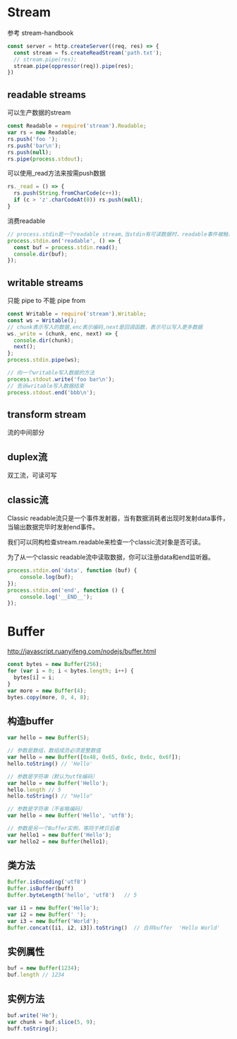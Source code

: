 # Stream
参考 stream-handbook

```js
const server = http.createServer((req, res) => {
  const stream = fs.createReadStream('path.txt');
  // stream.pipe(res);
  stream.pipe(oppressor(req)).pipe(res);
})
```
## readable streams
可以生产数据的stream

```js
const Readable = require('stream').Readable;
var rs = new Readable;
rs.push('foo ');
rs.push('bar\n');
rs.push(null);
rs.pipe(process.stdout);
```

可以使用_read方法来按需push数据

```js
rs._read = () => {
  rs.push(String.fromCharCode(c++));
  if (c > 'z'.charCodeAt(0)) rs.push(null);
}
```

消费readable

```js
// process.stdin是一个readable stream,当stdin有可读数据时，readable事件被触发。
process.stdin.on('readable', () => {
  const buf = process.stdin.read();
  console.dir(buf);
});
```

## writable streams
只能 pipe to 不能 pipe from

```js
const Writable = require('stream').Writable;
const ws = Writable();
// chunk表示写入的数据,enc表示编码,next是回调函数，表示可以写入更多数据
ws._write = (chunk, enc, next) => {
  console.dir(chunk);
  next();
};
process.stdin.pipe(ws);

// 向一个writable写入数据的方法
process.stdout.write('foo bar\n');
// 告诉writable写入数据结束
process.stdout.end('bbb\n');
```

## transform stream
流的中间部分

## duplex流
双工流，可读可写

## classic流
Classic readable流只是一个事件发射器，当有数据消耗者出现时发射data事件，当输出数据完毕时发射end事件。

我们可以同构检查stream.readable来检查一个classic流对象是否可读。

为了从一个classic readable流中读取数据，你可以注册data和end监听器。

```js
process.stdin.on('data', function (buf) {
    console.log(buf);
});
process.stdin.on('end', function () {
    console.log('__END__');
});
```

# Buffer
http://javascript.ruanyifeng.com/nodejs/buffer.html

```js
const bytes = new Buffer(256);
for (var i = 0; i < bytes.length; i++) {
  bytes[i] = i;
}
var more = new Buffer(4);
bytes.copy(more, 0, 4, 8);
```

## 构造buffer

```js
var hello = new Buffer(5);

// 参数是数组，数组成员必须是整数值
var hello = new Buffer([0x48, 0x65, 0x6c, 0x6c, 0x6f]);
hello.toString() // 'Hello'

// 参数是字符串（默认为utf8编码）
var hello = new Buffer('Hello');
hello.length // 5
hello.toString() // "Hello"

// 参数是字符串（不省略编码）
var hello = new Buffer('Hello', 'utf8');

// 参数是另一个Buffer实例，等同于拷贝后者
var hello1 = new Buffer('Hello');
var hello2 = new Buffer(hello1);
```

## 类方法

```js
Buffer.isEncoding('utf8')
Buffer.isBuffer(buff)
Buffer.byteLength('hello', 'utf8')   // 5

var i1 = new Buffer('Hello');
var i2 = new Buffer(' ');
var i3 = new Buffer('World');
Buffer.concat([i1, i2, i3]).toString()  // 合并buffer  'Hello World'
```

## 实例属性

```js
buf = new Buffer(1234);
buf.length // 1234
```

## 实例方法

```js
buf.write('He');
var chunk = buf.slice(5, 9);
buff.toString();
```


